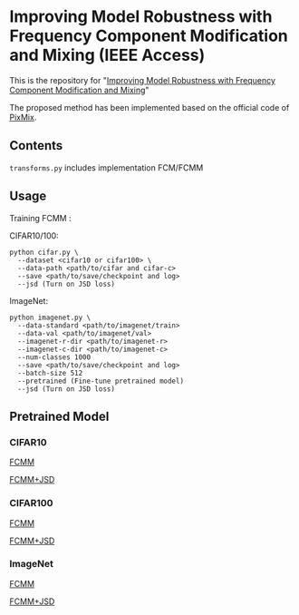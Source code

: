 # Improving Model Robustness with Frequency Component Modification and Mixing (IEEE Access)

This is the repository for "[Improving Model Robustness with Frequency Component Modification and Mixing](https://doi.org/10.1109/ACCESS.2024.3510923)"  

The proposed method has been implemented based on the official code of [PixMix](https://github.com/andyzoujm/pixmix/tree/main).


## Contents

`transforms.py` includes implementation FCM/FCMM

## Usage

Training FCMM :

CIFAR10/100: 
  ```
  python cifar.py \
    --dataset <cifar10 or cifar100> \
    --data-path <path/to/cifar and cifar-c> 
    --save <path/to/save/checkpoint and log>
    --jsd (Turn on JSD loss)
  ```


ImageNet: 
  ```
  python imagenet.py \
    --data-standard <path/to/imagenet/train>
    --data-val <path/to/imagenet/val>
    --imagenet-r-dir <path/to/imagenet-r>
    --imagenet-c-dir <path/to/imagenet-c>
    --num-classes 1000
    --save <path/to/save/checkpoint and log>
    --batch-size 512
    --pretrained (Fine-tune pretrained model)
    --jsd (Turn on JSD loss)
  ```

## Pretrained Model
### CIFAR10
[FCMM](https://drive.google.com/drive/folders/1yZtj0qJO-R5z_51kp-_D9i5gi6BaY-8U?usp=drive_link)

[FCMM+JSD](https://drive.google.com/drive/folders/1-4qt1k7-ttVxxx0MWtV_zqbyWob1cJfE?usp=drive_link)
### CIFAR100
[FCMM](https://drive.google.com/drive/folders/1IBEs8CIAfCuNxbdR0d8SgNSEGE6Kenqi?usp=drive_link)

[FCMM+JSD](https://drive.google.com/drive/folders/16O8eeWqJaC1_JGC6-VTGA0sXiQ0k9F6a?usp=drive_link)
### ImageNet
[FCMM](https://drive.google.com/drive/folders/1NBIf2nhQUk3YtoND6EWfgVksj56zTWnh?usp=drive_link)

[FCMM+JSD](https://drive.google.com/drive/folders/1lURevGgfIsYhimSrujDYbYEx82fvQFfK?usp=drive_link)
